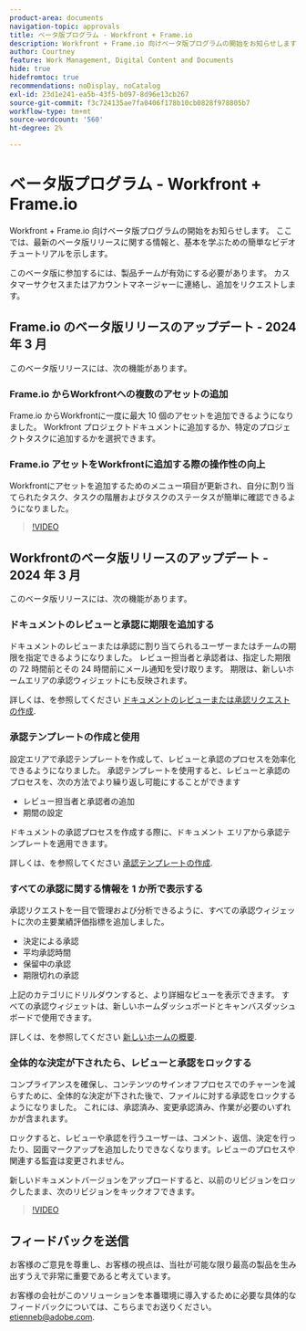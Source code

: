 ```yaml
---
product-area: documents
navigation-topic: approvals
title: ベータ版プログラム - Workfront + Frame.io
description: Workfront + Frame.io 向けベータ版プログラムの開始をお知らせします。 ここでは、最新のベータ版リリースに関する情報と、基本を学ぶための簡単なビデオチュートリアルを示します。
author: Courtney
feature: Work Management, Digital Content and Documents
hide: true
hidefromtoc: true
recommendations: noDisplay, noCatalog
exl-id: 23d1e241-ea5b-43f5-b097-8d96e13cb267
source-git-commit: f3c724135ae7fa0406f178b10cb0828f978805b7
workflow-type: tm+mt
source-wordcount: '560'
ht-degree: 2%

---
```


# ベータ版プログラム - Workfront + Frame.io

Workfront + Frame.io 向けベータ版プログラムの開始をお知らせします。 ここでは、最新のベータ版リリースに関する情報と、基本を学ぶための簡単なビデオチュートリアルを示します。

このベータ版に参加するには、製品チームが有効にする必要があります。 カスタマーサクセスまたはアカウントマネージャーに連絡し、追加をリクエストします。

## Frame.io のベータ版リリースのアップデート - 2024 年 3 月

このベータ版リリースには、次の機能があります。

### Frame.io からWorkfrontへの複数のアセットの追加

Frame.io からWorkfrontに一度に最大 10 個のアセットを追加できるようになりました。 Workfront プロジェクトドキュメントに追加するか、特定のプロジェクトタスクに追加するかを選択できます。

### Frame.io アセットをWorkfrontに追加する際の操作性の向上

Workfrontにアセットを追加するためのメニュー項目が更新され、自分に割り当てられたタスク、タスクの階層およびタスクのステータスが簡単に確認できるようになりました。

>[!VIDEO](https://video.tv.adobe.com/v/3428213/)

## Workfrontのベータ版リリースのアップデート - 2024 年 3 月

このベータ版リリースには、次の機能があります。

### ドキュメントのレビューと承認に期限を追加する

ドキュメントのレビューまたは承認に割り当てられるユーザーまたはチームの期限を指定できるようになりました。 レビュー担当者と承認者は、指定した期限の 72 時間前とその 24 時間前にメール通知を受け取ります。 期限は、新しいホームエリアの承認ウィジェットにも反映されます。

詳しくは、を参照してください [ドキュメントのレビューまたは承認リクエストの作成](/help/quicksilver/review-and-approve-work/document-reviews-and-approvals/manage-document-approvals/create-a-document-approval.md).

### 承認テンプレートの作成と使用

設定エリアで承認テンプレートを作成して、レビューと承認のプロセスを効率化できるようになりました。 承認テンプレートを使用すると、レビューと承認のプロセスを、次の方法でより繰り返し可能にすることができます

* レビュー担当者と承認者の追加
* 期間の設定

ドキュメントの承認プロセスを作成する際に、ドキュメント エリアから承認テンプレートを適用できます。

詳しくは、を参照してください [承認テンプレートの作成](/help/quicksilver/review-and-approve-work/document-reviews-and-approvals/manage-document-approvals/create-approval-template.md).

### すべての承認に関する情報を 1 か所で表示する

承認リクエストを一目で管理および分析できるように、すべての承認ウィジェットに次の主要業績評価指標を追加しました。

* 決定による承認
* 平均承認時間
* 保留中の承認
* 期限切れの承認

上記のカテゴリにドリルダウンすると、より詳細なビューを表示できます。 すべての承認ウィジェットは、新しいホームダッシュボードとキャンバスダッシュボードで使用できます。

詳しくは、を参照してください [新しいホームの概要](/help/quicksilver/workfront-basics/using-home/new-home/get-started-with-new-home.md).

### 全体的な決定が下されたら、レビューと承認をロックする

コンプライアンスを確保し、コンテンツのサインオフプロセスでのチャーンを減らすために、全体的な決定が下された後で、ファイルに対する承認をロックするようになりました。 これには、承認済み、変更承認済み、作業が必要のいずれかが含まれます。

ロックすると、レビューや承認を行うユーザーは、コメント、返信、決定を行ったり、図面マークアップを追加したりできなくなります。レビューのプロセスや関連する監査は変更されません。

新しいドキュメントバージョンをアップロードすると、以前のリビジョンをロックしたまま、次のリビジョンをキックオフできます。

>[!VIDEO](https://video.tv.adobe.com/v/3428179/)


## フィードバックを送信

お客様のご意見を尊重し、お客様の視点は、当社が可能な限り最高の製品を生み出すうえで非常に重要であると考えています。

お客様の会社がこのソリューションを本番環境に導入するために必要な具体的なフィードバックについては、こちらまでお送りください。 [etienneb@adobe.com](mailto:etienneb@adobe.com).
